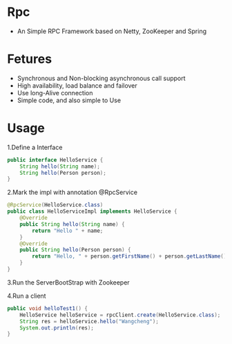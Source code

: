 # Rpc
- An Simple RPC Framework based on Netty, ZooKeeper and Spring

# Fetures
- Synchronous and Non-blocking asynchronous call support
- High availability, load balance and failover
- Use long-Alive connection
- Simple code, and also simple to Use

# Usage
1.Define a Interface
```java
public interface HelloService {
    String hello(String name);
    String hello(Person person);
}
```

2.Mark the impl with annotation @RpcService
```java
@RpcService(HelloService.class)
public class HelloServiceImpl implements HelloService {
    @Override
    public String hello(String name) {
        return "Hello " + name;
    }
    @Override
    public String hello(Person person) {
        return "Hello, " + person.getFirstName() + person.getLastName();
    }
}
```
3.Run the ServerBootStrap with Zookeeper

4.Run a client
```java
public void helloTest1() {
    HelloService helloService = rpcClient.create(HelloService.class);
    String res = helloService.hello("Wangcheng");
    System.out.println(res);
}
```
